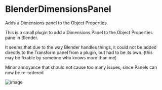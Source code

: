 # BlenderDimensionsPanel

Adds a Dimensions panel to the Object Properties.

This is a small plugin to add a Dimensions Panel to the Object Properties pane in Blender.

It seems that due to the way Blender handles things, it could not be added directly to the Transform panel from a plugin, but had to be its own. (this may be fixable by someone who knows more than me)

Minor annoyance that should not cause too many issues, since Panels can now be re-ordered

![image](https://github.com/Hunanbean-Collective/BlenderDimensionsPanel/assets/71809825/9d6b0416-d5f7-4a45-ab6a-db97b31df158)
